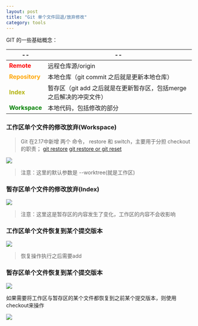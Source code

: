 ```yaml
---
layout: post
title: "Git 单个文件回退/放弃修改"
category: tools
---
```


GIT 的一些基础概念：

| -- | -- |
| ---| --- |
| **<span style='color: red;'>Remote</span>** | 远程仓库源/origin |
| **<span style='color: orange;'>Repository</span>** | 本地仓库（git commit 之后就是更新本地仓库）|
| **<span style='color: #b3b30f;'>Index</span>** |暂存区（git add 之后就是在更新暂存区，包括merge之后解决的冲突文件）|
| **<span style='color: green;'>Workspace</span>**  |本地代码，包括修改的部分|

### 工作区单个文件的修改放弃(Workspace)

> Git 在2.17中新增 两个 命令， restore 和 switch，主要用于分担 checkout 的职责；
>[git restore](https://git-scm.com/docs/git-restore)
>[git restore or git reset](https://stackoverflow.com/questions/58003030/what-is-the-git-restore-command-and-what-is-the-difference-between-git-restor)

![](https://p9-juejin.byteimg.com/tos-cn-i-k3u1fbpfcp/6823d2ef2eae4dea912df00ed7015b05~tplv-k3u1fbpfcp-watermark.image)

> 注意：这里的默认参数是 --worktree(就是工作区)

### 暂存区单个文件的修改放弃(Index)

![](https://p6-juejin.byteimg.com/tos-cn-i-k3u1fbpfcp/9f3506abfe814c6387274ebdf0344b55~tplv-k3u1fbpfcp-watermark.image)

> 注意：这里这是暂存区的内容发生了变化，工作区的内容不会收影响

### 工作区单个文件恢复到某个提交版本
![](https://p6-juejin.byteimg.com/tos-cn-i-k3u1fbpfcp/2eab7c2ee45d4efe8da583600a3eaae5~tplv-k3u1fbpfcp-watermark.image)

> 恢复操作执行之后需要add

### 暂存区单个文件恢复到某个提交版本

![](https://p6-juejin.byteimg.com/tos-cn-i-k3u1fbpfcp/8ccfae5adb154acc9d8debc98d33e296~tplv-k3u1fbpfcp-watermark.image)

如果需要将工作区与暂存区的某个文件都恢复到之前某个提交版本，则使用checkout来操作

![](https://p1-juejin.byteimg.com/tos-cn-i-k3u1fbpfcp/d3f496f14a8448d383f33fbaee008faf~tplv-k3u1fbpfcp-watermark.image)